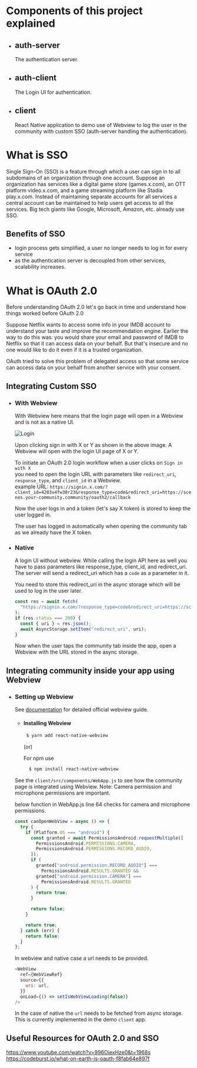 # Components of this project explained

- ## auth-server
  The authentication server.
- ## auth-client
  The Login UI for authentication.
- ## client
  React Native application to demo use of Webview to log the user in the community with custom SSO (auth-server handling the authentication).

# What is SSO

Single Sign-On (SSO) is a feature through which a user can sign in to all subdomains of an organization through one account. Suppose an organization has services like a digital game store (games.x.com), an OTT platform video.x.com, and a game streaming platform like Stadia play.x.com. Instead of maintaining separate accounts for all services a central account can be maintained to help users get access to all the services. Big tech giants like Google, Microsoft, Amazon, etc. already use SSO.

## Benefits of SSO

- login process gets simplified, a user no longer needs to log in for every service
- as the authentication server is decoupled from other services, scalability increases.

# What is OAuth 2.0

Before understanding OAuth 2.0 let's go back in time and understand how things worked before OAuth 2.0

Suppose Netflix wants to access some info in your IMDB account to understand your taste and improve the recommendation engine. Earlier the way to do this was: you would share your email and password of IMDB to Netflix so that it can access data on your behalf. But that's insecure and no one would like to do it even if it is a trusted organization.

OAuth tried to solve this problem of delegated access so that some service can access data on your behalf from another service with your consent.


## Integrating Custom SSO

- ### With Webview

  With Webview here means that the login page will open in a Webview and is not as a native UI.
  
  ![Login](https://user-images.githubusercontent.com/58210877/178427901-de181d63-7bb8-44ea-a150-03aad304fa8f.png)

  Upon clicking sign in with X or Y as shown in the above image. A Webview will open with the login UI page of X or Y.

  To initiate an OAuth 2.0 login workflow when a user clicks on `Sign in with X`  
  you need to open the login URL with parameters like `redirect_uri`, `response_type`, and `client_id` in a Webview. \
  example URL: `https://signin.x.com/?client_id=4203u4fw30r23&response_type=code&redirect_uri=https://scenes.your-community.community/oauth2/callback`

  Now the user logs in and a token (let's say X token) is stored to keep the user logged in.

  The user has logged in automatically when opening the community tab as we already have the X token.

- ### Native

  A login UI without webview. While calling the login API here as well you have to pass parameters like response_type, client_id, and redirect_uri. The server will send a redirect_uri which has a `code` as a parameter in it.

  You need to store this redirect_uri in the async storage which will be used to log in the user later.

  ```js
  const res = await fetch(
    "https://signin.x.com/?response_type=code&redirect_uri=https://scenes.your-community.community/oauth2/callback&client_id=4203u4fw30r23"
  );
  if (res.status === 200) {
    const { uri } = res.json();
    await AsyncStorage.setItem("redirect_uri", uri);
  }
  ```

  Now when the user taps the community tab inside the app, open a Webview with the URL stored in the async storage.

## Integrating community inside your app using Webview

- ### Setting up Webview

  See [documentation](https://github.com/react-native-webview/react-native-webview/blob/master/docs/Getting-Started.md) for detailed official webview guide.

  - #### Installing Webview

    ```bash
     $ yarn add react-native-webview
    ```

    (or)

    For npm use

    ```bash
      $ npm install react-native-webview
    ```

  See the `client/src/components/WebApp.js` to see how the community page is integrated using Webview.
  Note: Camera permission and microphone permissions are important.

  below function in WebApp.js line 64 checks for camera and microphone permissions.

  ```js
  const canOpenWebView = async () => {
    try {
      if (Platform.OS === "android") {
        const granted = await PermissionsAndroid.requestMultiple([
          PermissionsAndroid.PERMISSIONS.CAMERA,
          PermissionsAndroid.PERMISSIONS.RECORD_AUDIO,
        ]);
        if (
          granted["android.permission.RECORD_AUDIO"] ===
            PermissionsAndroid.RESULTS.GRANTED &&
          granted["android.permission.CAMERA"] ===
            PermissionsAndroid.RESULTS.GRANTED
        ) {
          return true;
        }

        return false;
      }

      return true;
    } catch (err) {
      return false;
    }
  };
  ```

  In webview and native case a url needs to be provided.

  ```js
  <WebView
    ref={WebViewRef}
    source={{
      uri: url,
    }}
    onLoad={() => setIsWebViewLoading(false)}
  />
  ```

  In the case of native the `url` needs to be fetched from async storage. This is currently implemented in the demo `client` app.

## Useful Resources for OAuth 2.0 and SSO

https://www.youtube.com/watch?v=996OiexHze0&t=1968s \
https://codeburst.io/what-on-earth-is-oauth-f8fab64e897f
